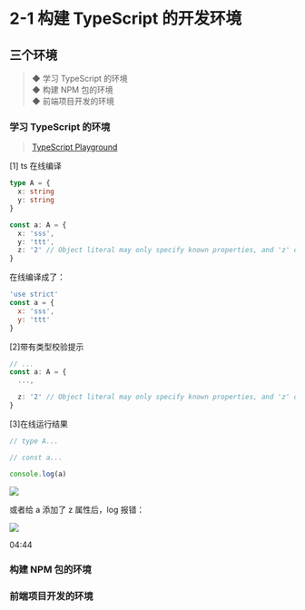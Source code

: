 # 2-1 构建 TypeScript 的开发环境

## 三个环境

> ◆ 学习 TypeScript 的环境  
> ◆ 构建 NPM 包的环境  
> ◆ 前端项目开发的环境

### 学习 TypeScript 的环境

> [TypeScript Playground](https://www.typescriptlang.org/play/)

[1] ts 在线编译

```ts
type A = {
  x: string
  y: string
}

const a: A = {
  x: 'sss',
  y: 'ttt',
  z: '2' // Object literal may only specify known properties, and 'z' does not exist in type 'A'.(2353)
}
```

在线编译成了：

```js
'use strict'
const a = {
  x: 'sss',
  y: 'ttt'
}
```

[2]带有类型校验提示

```ts
// ...
const a: A = {
  ...,

  z: '2' // Object literal may only specify known properties, and 'z' does not exist in type 'A'.(2353)
}
```

[3]在线运行结果

```ts
// type A...

// const a...

console.log(a)
```

<img src="ts-run-logs.png"/>

或者给 a 添加了 z 属性后，log 报错：

<img src="ts-run-errors.png"/>

04:44

### 构建 NPM 包的环境

### 前端项目开发的环境
